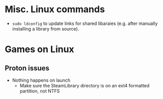 # Misc. Linux commands
- `sudo ldconfig` to update links for shared libaraies (e.g. after manually installing a library from source).

# Games on Linux
## Proton issues
- Nothing happens on launch
  - Make sure the SteamLibrary directory is on an ext4 formatted partition, not NTFS
  
